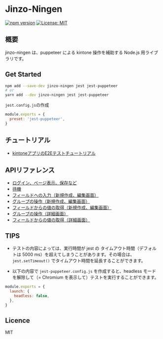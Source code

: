 # Jinzo-Ningen

[![npm version](https://badge.fury.io/js/jinzo-ningen.svg)](https://badge.fury.io/js/jinzo-ningen)
[![License: MIT](https://img.shields.io/badge/License-MIT-yellow.svg)](https://opensource.org/licenses/MIT)

## 概要

jinzo-ningen は、puppeteer による kintone 操作を補助する Node.js 用ライブラリです。

## Get Started

```bash
npm add --save-dev jinzo-ningen jest jest-puppeteer
# or
yarn add --dev jinzo-ningen jest jest-puppeteer
```

`jest.config.js`の作成

```js
module.exports = {
  preset: 'jest-puppeteer',
}
```

## チュートリアル

- [kintoneアプリのE2Eテストチュートリアル](./doc/tutorial.md)

## APIリファレンス

- [ログイン、ページ表示、保存など](./doc/reference.md#ログインページ表示保存など)
- [待機](./doc/reference.md#待機)
- [フィールドへの入力（新規作成、編集画面）](./doc/reference.md#フィールドへの入力新規作成編集画面)
- [グループの操作（新規作成、編集画面）](./doc/reference.mdグループの操作新規作成編集画)
- [フィールドからの値の取得（新規作成、編集画面）](./doc/reference.md#フィールドからの値の取得新規作成編集画面)
- [グループの操作（詳細画面）](./doc/reference.md#グループの操作詳細画面)
- [フィールドからの値の取得（詳細画面）](./doc/reference.md#フィールドからの値の取得詳細画面)

## TIPS

- テストの内容によっては、実行時間が jest の タイムアウト時間（デフォルトは 5000 ms）を超えてしまうことがあります。その場合は、`jest.setTimeout()` でタイムアウト時間を延長することができます。

- 以下の内容で `jest-puppeteer.config.js` を作成すると、headless モードを解除して（= Chromium を表示して）テストを実行することができます。

```js
module.exports = {
  launch: {
    headless: false,
  },
}
```

## Licence

MIT
